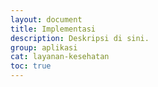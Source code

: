 ```yaml
---
layout: document
title: Implementasi
description: Deskripsi di sini.
group: aplikasi
cat: layanan-kesehatan
toc: true
---
```



